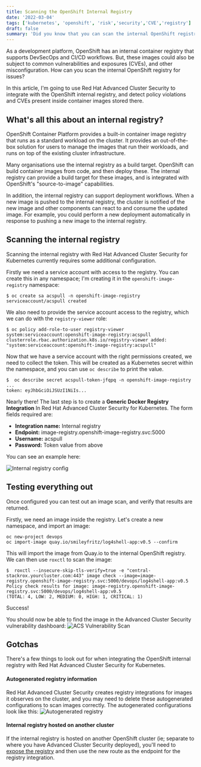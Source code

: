 ```yaml
---
title: Scanning the OpenShift Internal Registry
date: '2022-03-04'
tags: ['kubernetes', 'openshift', 'risk','security','CVE','registry']
draft: false
summary: 'Did you know that you can scan the internal OpenShift registry for security issues? Read on to find out how.'
---
```

As a development platform, OpenShift has an internal container registry that supports DevSecOps and CI/CD workflows. But, these images could also be subject to common vulnerabilities and exposures (CVEs), and other misconfiguration. How can you scan the internal OpenShift registry for issues?

In this article, I'm going to use Red Hat Advanced Cluster Security to integrate with the OpenShift internal registry, and detect policy violations and CVEs present inside container images stored there.

## What's all this about an internal registry?
OpenShift Container Platform provides a built-in container image registry that runs as a standard workload on the cluster. It provides an out-of-the-box solution for users to manage the images that run their workloads, and runs on top of the existing cluster infrastructure. 

Many organisations use the internal registry as a build target. OpenShift can build container images from code, and then deploy these. The internal registry can provide a build target for these images, and is integrated with OpenShift's "source-to-image" capabilities.

In addition, the internal registry can support deployment workflows. When a new image is pushed to the internal registry, the cluster is notified of the new image and other components can react to and consume the updated image. For example, you could perform a new deployment automatically in response to pushing a new image to the internal registry.

## Scanning the internal registry
Scanning the internal registry with Red Hat Advanced Cluster Security for Kubernetes currently requires some additional configuration.

Firstly we need a  service account with access to the registry. You can create this in any namespace; I'm creating it in the `openshift-image-registry` namespace:
```
$ oc create sa acspull -n openshift-image-registry
serviceaccount/acspull created
```
We also need to provide the service account access to the registry, which we can do with the `registry-viewer` role:
```
$ oc policy add-role-to-user registry-viewer system:serviceaccount:openshift-image-registry:acspull
clusterrole.rbac.authorization.k8s.io/registry-viewer added: "system:serviceaccount:openshift-image-registry:acspull"
```
Now that we have a service account with the right permissions created, we need to collect the token. This will be created as a Kubernetes secret within the namespace, and you can use `oc describe` to print the value.
```
$  oc describe secret acspull-token-jfqpq -n openshift-image-registry
...
token: eyJhbGciOiJSUzI1NiIs...
```
Nearly there! The last step is to create a **Generic Docker Registry Integration** In Red Hat Advanced Cluster Security for Kubernetes. The form fields required are:

- **Integration name:** Internal registry
- **Endpoint:** image-registry.openshift-image-registry.svc:5000
- **Username:** acspull
- **Password:** Token value from above

You can see an example here:

![Internal registry config](/static/images/acs-registry-config.png)

## Testing everything out
Once configured you can test out an image scan, and verify that results are returned.

Firstly, we need an image inside the registry. Let's create a new namespace, and import an image:
```
oc new-project devops
oc import-image quay.io/smileyfritz/log4shell-app:v0.5 --confirm
```
This will import the image from Quay.io to the internal OpenShift registry. We can then use `roxctl` to scan the image:
```
$  roxctl --insecure-skip-tls-verify=true -e "central-stackrox.yourcluster.com:443" image check --image=image-registry.openshift-image-registry.svc:5000/devops/log4shell-app:v0.5
Policy check results for image: image-registry.openshift-image-registry.svc:5000/devops/log4shell-app:v0.5
(TOTAL: 4, LOW: 2, MEDIUM: 0, HIGH: 1, CRITICAL: 1)
```
Success!

You should now be able to find the image in the Advanced Cluster Security vulnerability dashboard:
![ACS Vulnerability Scan](/static/images/acs-vuln-scan.png)

## Gotchas
There's a few things to look out for when integrating the OpenShift internal registry with Red Hat Advanced Cluster Security for Kubernetes.

#### Autogenerated registry information

Red Hat Advanced Cluster Security creates registry integrations for images it observes on the cluster, and you may need to delete these autogenerated configurations to scan images correctly. The autogenerated configurations look like this:
![Autogenerated registry](/static/images/autogenerated-registry.png)

#### Internal registry hosted on another cluster

If the internal registry is hosted on another OpenShift cluster (ie; separate to where you have Advanced Cluster Security deployed), you'll need to [expose the registry](https://docs.openshift.com/container-platform/4.9/registry/securing-exposing-registry.html) and then use the new route as the endpoint for the registry integration.
